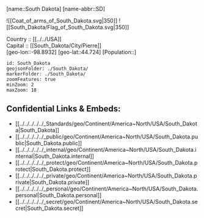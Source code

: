 ﻿---
location: [44.724,-98.8932] 
type: State
tags:
- geo/State


SpocWebEntityId: 36067
isDeleted: false
confidential: public

---
[name::South Dakota] 
[name-abbr::SD] 

![[Coat_of_arms_of_South_Dakota.svg|350]] 
![[South_Dakota/Flag_of_South_Dakota.svg|350]]  


Country :: [[../../USA]]  
Capital :: [[South_Dakota/City/Pierre]]  
[geo-lon::-98.8932] 
[geo-lat::44.724] 
[Population::] 



```leaflet
id: South_Dakota
geojsonFolder: ./South_Dakota/
markerFolder: ./South_Dakota/
zoomFeatures: true 
minZoom: 2 
maxZoom: 18
```


## Confidential Links & Embeds: 
- [[../../../../../_Standards/geo/Continent/America~North/USA/South_Dakota|South_Dakota]] 
- [[../../../../../_public/geo/Continent/America~North/USA/South_Dakota.public|South_Dakota.public]] 
- [[../../../../../_internal/geo/Continent/America~North/USA/South_Dakota.internal|South_Dakota.internal]] 
- [[../../../../../_protect/geo/Continent/America~North/USA/South_Dakota.protect|South_Dakota.protect]] 
- [[../../../../../_private/geo/Continent/America~North/USA/South_Dakota.private|South_Dakota.private]] 
- [[../../../../../_personal/geo/Continent/America~North/USA/South_Dakota.personal|South_Dakota.personal]] 
- [[../../../../../_secret/geo/Continent/America~North/USA/South_Dakota.secret|South_Dakota.secret]] 
